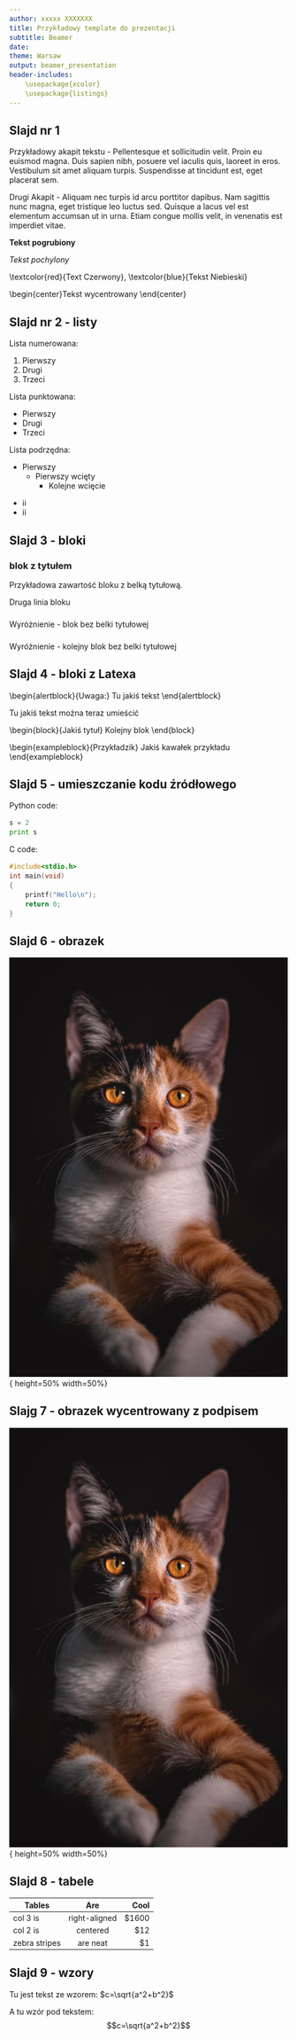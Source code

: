 ```yaml
---
author: xxxxx XXXXXXX
title: Przykładowy template do prezentacji
subtitle: Beamer
date: 
theme: Warsaw
output: beamer_presentation
header-includes: 
    \usepackage{xcolor}
    \usepackage{listings}
---
```




## Slajd nr 1 

Przykładowy akapit tekstu - Pellentesque et sollicitudin velit. Proin eu euismod magna. Duis sapien nibh, posuere vel iaculis quis, laoreet in eros. Vestibulum sit amet aliquam turpis. Suspendisse at tincidunt est, eget placerat sem. 

Drugi Akapit - Aliquam nec turpis id arcu porttitor dapibus. Nam sagittis nunc magna, eget tristique leo luctus sed. Quisque a lacus vel est elementum accumsan ut in urna. Etiam congue mollis velit, in venenatis est imperdiet vitae.

**Tekst pogrubiony**

*Tekst pochylony*
<!--- Kolorowanie tekstu wymaga użycia komend Latexa -->
\textcolor{red}{Text Czerwony}, \textcolor{blue}{Tekst Niebieski}
<!--- Centrowanie wymaga użycia komend Latexa -->

\begin{center}Tekst wycentrowany \end{center}


## Slajd nr 2 - listy

Lista numerowana:
<!--- UWAGA WAŻNE pusta linia odstępu -->

1. Pierwszy
2. Drugi
3. Trzeci

Lista punktowana:

* Pierwszy 
* Drugi 
* Trzeci

Lista podrzędna:

* Pierwszy
    * Pierwszy wcięty
        * Kolejne wcięcie 

- ii
- ii

## Slajd 3 - bloki

### blok z tytułem
Przykładowa zawartość bloku z belką tytułową.

Druga linia bloku

###
Wyróżnienie - blok bez belki tytułowej

###
Wyróżnienie - kolejny blok bez belki tytułowej

<!--- Niestety pomiędzy tak zdefiniowanymi  blokami nie można umieszczać innych elementów-->

## Slajd 4 - bloki z Latexa

\begin{alertblock}{Uwaga:}
Tu jakiś tekst
\end{alertblock}

Tu jakiś tekst można teraz umieścić

\begin{block}{Jakiś tytuł}
Kolejny blok
\end{block}

\begin{exampleblock}{Przykładzik}
Jakiś kawałek przykładu
\end{exampleblock}

## Slajd 5 - umieszczanie kodu źródłowego

Python code:
```python
s = 2
print s
```
C code:

```c
#include<stdio.h>
int main(void)
{
    printf("Hello\n");
    return 0;
}
```


## Slajd 6 - obrazek

![](example.jpg){ height=50% width=50%}

## Slajg 7 - obrazek wycentrowany z podpisem

![&nbsp; Example 1](example.jpg){ height=50% width=50%}

## Slajd 8 - tabele

| Tables        | Are           | Cool  |
| ------------- |:-------------:| -----:|
| col 3 is      | right-aligned | $1600 |
| col 2 is      | centered      |   $12 |
| zebra stripes | are neat      |    $1 |

<!--- W kodzie można dowolnie używać Latexa -->

## Slajd 9 - wzory

<!--- wzory wstawiamy bezpośrednio jako jod Latex -->

Tu jest tekst ze wzorem: $c=\sqrt{a^2+b^2}$

A tu wzór pod tekstem: $$c=\sqrt{a^2+b^2}$$
